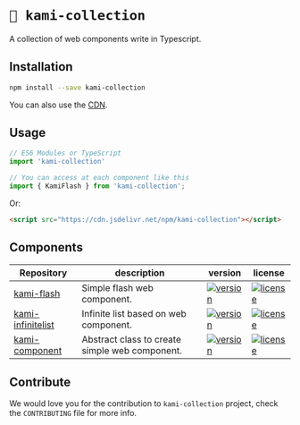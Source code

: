 
# `📘 kami-collection`

A collection of web components write in Typescript.

## Installation


```sh
npm install --save kami-collection
```

You can also use the [CDN](https://cdn.jsdelivr.net/npm/kami-collection).

## Usage

```js
// ES6 Modules or TypeScript
import 'kami-collection'

// You can access at each component like this
import { KamiFlash } from 'kami-collection';

```

Or:

```html
<script src="https://cdn.jsdelivr.net/npm/kami-collection"></script>
```


## Components

| Repository                                                        |  description                             | version  | license |
|------------------------------------------------------------------ |------------------------------------------|----------|---------|
| [kami-flash](https://github.com/EmilienLeroy/kami-flash)          |   Simple flash web component.            | [![version](https://img.shields.io/npm/v/kami-flash.svg?style=flat-square)](https://www.npmjs.com/package/kami-flash)    | [![license](https://img.shields.io/npm/l/kami-flash.svg?style=flat-square)](https://www.npmjs.com/package/kami-flash)                               |
| [kami-infinitelist](https://github.com/EmilienLeroy/kami-infinitelist)       |   Infinite list based on web component.          | [![version](https://img.shields.io/npm/v/kami-infinitelist.svg?style=flat-square)](https://www.npmjs.com/package/kami-infinitelist)     | [![license](https://img.shields.io/npm/l/kami-infinitelist.svg?style=flat-square)](https://www.npmjs.com/package/kami-flash)        |
| [kami-component](https://github.com/EmilienLeroy/kami-component)       |   Abstract class to create simple web component.         | [![version](https://img.shields.io/npm/v/kami-component.svg?style=flat-square)](https://www.npmjs.com/package/kami-component)     | [![license](https://img.shields.io/npm/l/kami-component.svg?style=flat-square)](https://www.npmjs.com/package/kami-flash)        |

## Contribute

We would love you for the contribution to ``kami-collection`` project, check the ``CONTRIBUTING`` file for more info.

